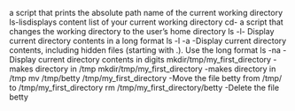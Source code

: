 a script that prints the absolute path name of the current working directory
ls-lisdisplays content list of your current working directory
cd-  a script that changes the working directory to the user’s home directory
ls -l- Display current directory contents in a long format
ls -l -a -Display current directory contents, including hidden files (starting with .). Use the long format
ls -na -Display current directory contents in digits
mkdir/tmp/my_first_directory -makes directory in /tmp
mkdir/tmp/my_first_directory -makes directory in /tmp
mv /tmp/betty /tmp/my_first_directory -Move the file betty from /tmp/ to /tmp/my_first_directory
rm /tmp/my_first_directory/betty -Delete the file betty
